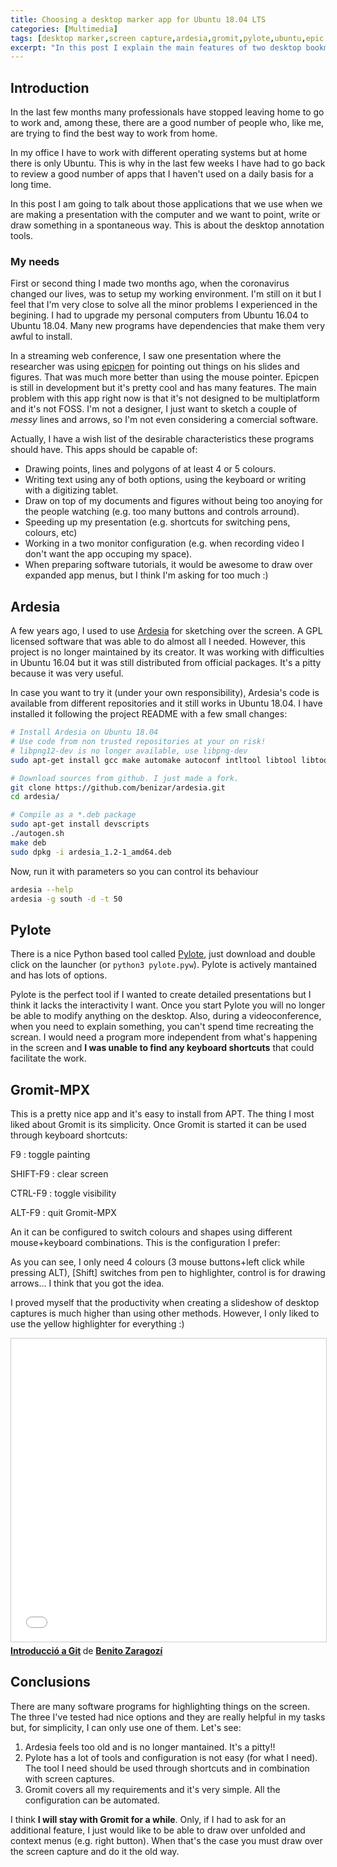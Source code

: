 ```yaml
---
title: Choosing a desktop marker app for Ubuntu 18.04 LTS
categories: [Multimedia]
tags: [desktop marker,screen capture,ardesia,gromit,pylote,ubuntu,epic pen]
excerpt: "In this post I explain the main features of two desktop bookmarking apps in Ubuntu 18.04: Pylote and Gromit-MPX. Both tools come in handy when making presentations, pointing to something during a video recording, or can even improve the way I've been taking screenshots for my documentation."
---
```


## Introduction

In the last few months many professionals have stopped leaving home to go to work and, among these, there are a good number of people who, like me, are trying to find the best way to work from home.

In my office I have to work with different operating systems but at home there is only Ubuntu. This is why in the last few weeks I have had to go back to review a good number of apps that I haven't used on a daily basis for a long time.

In this post I am going to talk about those applications that we use when we are making a presentation with the computer and we want to point, write or draw something in a spontaneous way. This is about the desktop annotation tools.

### My needs

First or second thing I made two months ago, when the coronavirus changed our lives, was to setup my working environment. I'm still on it but I feel that I'm very close to solve all the minor problems I experienced in the begining. I had to upgrade my personal computers from Ubuntu 16.04 to Ubuntu 18.04. Many new programs have dependencies that make them very awful to install.

In a streaming web conference, I saw one presentation where the researcher was using [epicpen](https://epic-pen.com/) for pointing out things on his slides and figures. That was much more better than using the mouse pointer. Epicpen is still in development but it's pretty cool and has many features. The main problem with this app right now is that it's not designed to be multiplatform and it's not FOSS. I'm not a designer, I just want to sketch a couple of *messy* lines and arrows, so I'm not even considering a comercial software.

Actually, I have a wish list of the desirable characteristics these programs should have. This apps should be capable of:

- Drawing points, lines and polygons of at least 4 or 5 colours.
- Writing text using any of both options, using the keyboard or writing with a digitizing tablet.
- Draw on top of my documents and figures without being too anoying for the people watching (e.g. too many buttons and controls arround).
- Speeding up my presentation (e.g. shortcuts for switching pens, colours, etc)
- Working in a two monitor configuration (e.g. when recording video I don't want the app occuping my space).
- When preparing software tutorials, it would be awesome to draw over expanded app menus, but I think I'm asking for too much :)


## Ardesia
A few years ago, I used to use [Ardesia](https://code.google.com/archive/p/ardesia/) for sketching over the screen. A GPL licensed software that was able to do almost all I needed. However, this project is no longer maintained by its creator. It was working with difficulties in Ubuntu 16.04 but it was still distributed from official packages. It's a pitty because it was very useful.

In case you want to try it (under your own responsibility), Ardesia's code is available from different repositories and it still works in Ubuntu 18.04. I have installed it following the project README with a few small changes: 

```bash
# Install Ardesia on Ubuntu 18.04
# Use code from non trusted repositories at your on risk!
# libpng12-dev is no longer available, use libpng-dev
sudo apt-get install gcc make automake autoconf intltool libtool libtool-bin libxml2-dev libgsf-1-dev libgtk-3-dev libatk1.0-dev libx11-dev libpng-dev libglib2.0-dev libgconf2-dev libfontconfig1-dev libfreetype6-dev libgsl0-dev libc6-dev xdg-utils librsvg2-dev

# Download sources from github. I just made a fork.
git clone https://github.com/benizar/ardesia.git
cd ardesia/

# Compile as a *.deb package
sudo apt-get install devscripts
./autogen.sh
make deb
sudo dpkg -i ardesia_1.2-1_amd64.deb
```

Now, run it with parameters so you can control its behaviour
```bash
ardesia --help
ardesia -g south -d -t 50
```


## Pylote
There is a nice Python based tool called [Pylote](http://pascal.peter.free.fr/pylote-en.html#features), just download and double click on the launcher (or `python3 pylote.pyw`). Pylote is actively mantained and has lots of options.

Pylote is the perfect tool if I wanted to create detailed presentations but I think it lacks the interactivity I want. Once you start Pylote you will no longer be able to modify anything on the desktop. Also, during a videoconference, when you need to explain something, you can't spend time recreating the screan. I would need a program more independent from what's happening in the screen and **I was unable to find any keyboard shortcuts** that could facilitate the work.


## Gromit-MPX

This is a pretty nice app and it's easy to install from APT. The thing I most liked about Gromit is its simplicity. Once Gromit is started it can be used through keyboard shortcuts:

F9
: toggle painting

SHIFT-F9
: clear screen 

CTRL-F9
: toggle visibility 

ALT-F9
: quit Gromit-MPX


An it can be configured to switch colours and shapes using different mouse+keyboard combinations. This is the configuration I prefer:
<script src="https://gist.github.com/benizar/5d5e08b9b1f82619a747cea547ba236a.js"></script>

As you can see, I only need 4 colours (3 mouse buttons+left click while pressing ALT), [Shift] switches from pen to highlighter, control is for drawing arrows... I think that you got the idea.

I proved myself that the productivity when creating a slideshow of desktop captures is much higher than using other methods. However, I only liked to use the yellow highlighter for everything :)

<iframe src="//www.slideshare.net/slideshow/embed_code/key/EXPwV8UgmoQ14J" width="595" height="485" frameborder="0" marginwidth="0" marginheight="0" scrolling="no" style="border:1px solid #CCC; border-width:1px; margin-bottom:5px; max-width: 100%;" allowfullscreen> </iframe> <div style="margin-bottom:5px"> <strong> <a href="//www.slideshare.net/BeniZaragoz/introducci-a-git-251170618" title="Introducció a Git" target="_blank">Introducció a Git</a> </strong> de <strong><a href="//www.slideshare.net/BeniZaragoz" target="_blank">Benito Zaragozí</a></strong> </div>


## Conclusions
There are many software programs for highlighting things on the screen. The three I've tested had nice options and they are really helpful in my tasks but, for simplicity, I can only use one of them. Let's see: 

1. Ardesia feels too old and is no longer mantained. It's a pitty!!
2. Pylote has a lot of tools and configuration is not easy (for what I need). The tool I need should be used through shortcuts and in combination with screen captures.
3. Gromit covers all my requirements and it's very simple. All the configuration can be automated.

I think **I will stay with Gromit for a while**. Only, if I had to ask for an additional feature, I just would like to be able to draw over unfolded and context menus (e.g. right button). When that's the case you must draw over the screen capture and do it the old way.






